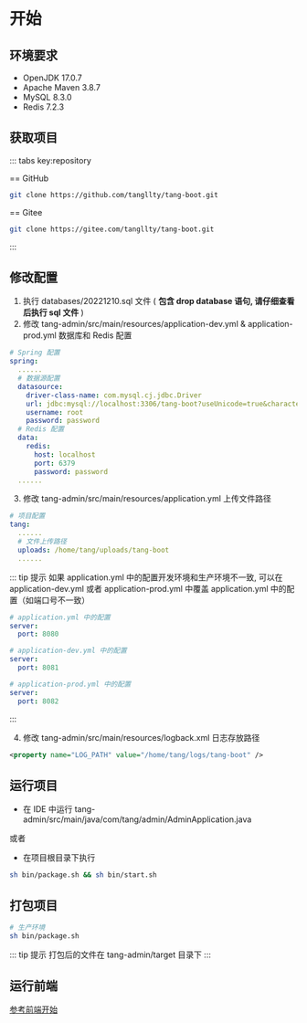 # 开始

## 环境要求

* OpenJDK 17.0.7
* Apache Maven 3.8.7
* MySQL 8.3.0
* Redis 7.2.3

## 获取项目

::: tabs key:repository

== GitHub

```bash
git clone https://github.com/tangllty/tang-boot.git
```

== Gitee

```bash
git clone https://gitee.com/tangllty/tang-boot.git
```

:::

## 修改配置

1. 执行 databases/20221210.sql 文件 ( **包含 drop database 语句, 请仔细查看后执行 sql 文件** )
2. 修改 tang-admin/src/main/resources/application-dev.yml & application-prod.yml 数据库和 Redis 配置

```yaml
# Spring 配置
spring:
  ......
  # 数据源配置
  datasource:
    driver-class-name: com.mysql.cj.jdbc.Driver
    url: jdbc:mysql://localhost:3306/tang-boot?useUnicode=true&characterEncoding=utf8&zeroDateTimeBehavior=convertToNull&useSSL=true&serverTimezone=GMT%2B8
    username: root
    password: password
  # Redis 配置
  data:
    redis:
      host: localhost
      port: 6379
      password: password
  ......
```

3. 修改 tang-admin/src/main/resources/application.yml 上传文件路径

```yaml
# 项目配置
tang:
  ......
  # 文件上传路径
  uploads: /home/tang/uploads/tang-boot
  ......
```

::: tip 提示
如果 application.yml 中的配置开发环境和生产环境不一致, 可以在 application-dev.yml 或者 application-prod.yml 中覆盖 application.yml 中的配置（如端口号不一致）
```yaml
# application.yml 中的配置
server:
  port: 8080

# application-dev.yml 中的配置
server:
  port: 8081

# application-prod.yml 中的配置
server:
  port: 8082
```
:::

4. 修改 tang-admin/src/main/resources/logback.xml 日志存放路径

```xml
<property name="LOG_PATH" value="/home/tang/logs/tang-boot" />
```

## 运行项目

* 在 IDE 中运行 tang-admin/src/main/java/com/tang/admin/AdminApplication.java

或者

* 在项目根目录下执行

```bash
sh bin/package.sh && sh bin/start.sh
```

## 打包项目

```bash
# 生产环境
sh bin/package.sh
```

::: tip 提示
打包后的文件在 tang-admin/target 目录下
:::

## 运行前端

[参考前端开始](/tang-vue/getting-started.md)

